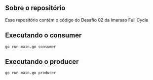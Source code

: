 ## Sobre o repositório
Esse repositório contém o código do Desafio 02 da Imersao Full Cycle 

## Executando o consumer
```
go run main.go consumer
```

## Executando o producer
```
go run main.go producer
```
